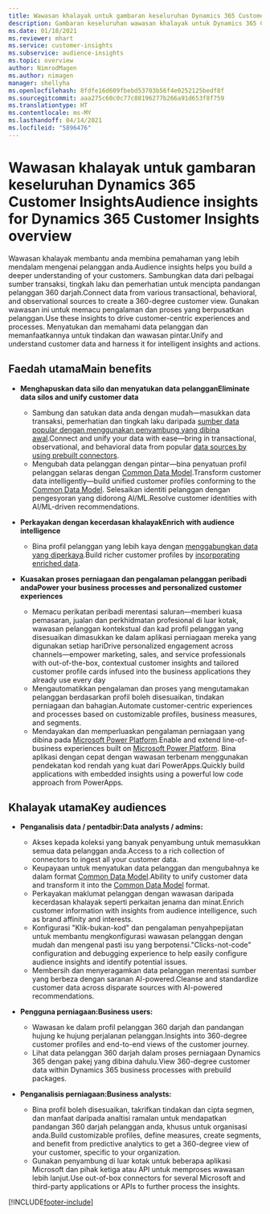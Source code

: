 ```yaml
---
title: Wawasan khalayak untuk gambaran keseluruhan Dynamics 365 Customer Insights
description: Gambaran keseluruhan wawasan khalayak untuk Dynamics 365 Customer Insights.
ms.date: 01/18/2021
ms.reviewer: mhart
ms.service: customer-insights
ms.subservice: audience-insights
ms.topic: overview
author: NimrodMagen
ms.author: nimagen
manager: shellyha
ms.openlocfilehash: 8fdfe16d609fbebd53703b56f4e0252125bedf8f
ms.sourcegitcommit: aaa275c60c0c77c88196277b266a91d653f8f759
ms.translationtype: HT
ms.contentlocale: ms-MY
ms.lasthandoff: 04/14/2021
ms.locfileid: "5896476"
---
```

# <a name="audience-insights-for-dynamics-365-customer-insights-overview"></a><span data-ttu-id="1e41c-103">Wawasan khalayak untuk gambaran keseluruhan Dynamics 365 Customer Insights</span><span class="sxs-lookup"><span data-stu-id="1e41c-103">Audience insights for Dynamics 365 Customer Insights overview</span></span>

<span data-ttu-id="1e41c-104">Wawasan khalayak membantu anda membina pemahaman yang lebih mendalam mengenai pelanggan anda.</span><span class="sxs-lookup"><span data-stu-id="1e41c-104">Audience insights helps you build a deeper understanding of your customers.</span></span> <span data-ttu-id="1e41c-105">Sambungkan data dari pelbagai sumber transaksi, tingkah laku dan pemerhatian untuk mencipta pandangan pelanggan 360 darjah.</span><span class="sxs-lookup"><span data-stu-id="1e41c-105">Connect data from various transactional, behavioral, and observational sources to create a 360-degree customer view.</span></span> <span data-ttu-id="1e41c-106">Gunakan wawasan ini untuk memacu pengalaman dan proses yang berpusatkan pelanggan.</span><span class="sxs-lookup"><span data-stu-id="1e41c-106">Use these insights to drive customer-centric experiences and processes.</span></span> <span data-ttu-id="1e41c-107">Menyatukan dan memahami data pelanggan dan memanfaatkannya untuk tindakan dan wawasan pintar.</span><span class="sxs-lookup"><span data-stu-id="1e41c-107">Unify and understand customer data and harness it for intelligent insights and actions.</span></span>

## <a name="main-benefits"></a><span data-ttu-id="1e41c-108">Faedah utama</span><span class="sxs-lookup"><span data-stu-id="1e41c-108">Main benefits</span></span> 

- <span data-ttu-id="1e41c-109">**Menghapuskan data silo dan menyatukan data pelanggan**</span><span class="sxs-lookup"><span data-stu-id="1e41c-109">**Eliminate data silos and unify customer data**</span></span>

  - <span data-ttu-id="1e41c-110">Sambung dan satukan data anda dengan mudah—masukkan data transaksi, pemerhatian dan tingkah laku daripada [sumber data popular dengan menggunakan penyambung yang dibina awal](data-sources.md).</span><span class="sxs-lookup"><span data-stu-id="1e41c-110">Connect and unify your data with ease—bring in transactional, observational, and behavioral data from popular [data sources by using prebuilt connectors](data-sources.md).</span></span>
  - <span data-ttu-id="1e41c-111">Mengubah data pelanggan dengan pintar—bina penyatuan profil pelanggan selaras dengan [Common Data Model](/common-data-model/).</span><span class="sxs-lookup"><span data-stu-id="1e41c-111">Transform customer data intelligently—build unified customer profiles conforming to the [Common Data Model](/common-data-model/).</span></span> <span data-ttu-id="1e41c-112">Selesaikan identiti pelanggan dengan pengesyoran yang didorong AI/ML.</span><span class="sxs-lookup"><span data-stu-id="1e41c-112">Resolve customer identities with AI/ML-driven recommendations.</span></span>

- <span data-ttu-id="1e41c-113">**Perkayakan dengan kecerdasan khalayak**</span><span class="sxs-lookup"><span data-stu-id="1e41c-113">**Enrich with audience intelligence**</span></span>

  - <span data-ttu-id="1e41c-114">Bina profil pelanggan yang lebih kaya dengan [menggabungkan data yang diperkaya](enrichment-hub.md).</span><span class="sxs-lookup"><span data-stu-id="1e41c-114">Build richer customer profiles by [incorporating enriched data](enrichment-hub.md).</span></span>  

- <span data-ttu-id="1e41c-115">**Kuasakan proses perniagaan dan pengalaman pelanggan peribadi anda**</span><span class="sxs-lookup"><span data-stu-id="1e41c-115">**Power your business processes and personalized customer experiences**</span></span>

  - <span data-ttu-id="1e41c-116">Memacu perikatan peribadi merentasi saluran—memberi kuasa pemasaran, jualan dan perkhidmatan profesional di luar kotak, wawasan pelanggan kontekstual dan kad profil pelanggan yang disesuaikan dimasukkan ke dalam aplikasi perniagaan mereka yang digunakan setiap hari</span><span class="sxs-lookup"><span data-stu-id="1e41c-116">Drive personalized engagement across channels—empower marketing, sales, and service professionals with out-of-the-box, contextual customer insights and tailored customer profile cards infused into the business applications they already use every day</span></span>
  - <span data-ttu-id="1e41c-117">Mengautomatikkan pengalaman dan proses yang mengutamakan pelanggan berdasarkan profil boleh disesuaikan, tindakan perniagaan dan bahagian.</span><span class="sxs-lookup"><span data-stu-id="1e41c-117">Automate customer-centric experiences and processes based on customizable profiles, business measures, and segments.</span></span>
  - <span data-ttu-id="1e41c-118">Mendayakan dan memperluaskan pengalaman perniagaan yang dibina pada [Microsoft Power Platform](https://powerplatform.microsoft.com/).</span><span class="sxs-lookup"><span data-stu-id="1e41c-118">Enable and extend line-of-business experiences built on [Microsoft Power Platform](https://powerplatform.microsoft.com/).</span></span> <span data-ttu-id="1e41c-119">Bina aplikasi dengan cepat dengan wawasan terbenam menggunakan pendekatan kod rendah yang kuat dari PowerApps.</span><span class="sxs-lookup"><span data-stu-id="1e41c-119">Quickly build applications with embedded insights using a powerful low code approach from PowerApps.</span></span>  

## <a name="key-audiences"></a><span data-ttu-id="1e41c-120">Khalayak utama</span><span class="sxs-lookup"><span data-stu-id="1e41c-120">Key audiences</span></span>

- <span data-ttu-id="1e41c-121">**Penganalisis data / pentadbir:**</span><span class="sxs-lookup"><span data-stu-id="1e41c-121">**Data analysts / admins:**</span></span>

  - <span data-ttu-id="1e41c-122">Akses kepada koleksi yang banyak penyambung untuk memasukkan semua data pelanggan anda.</span><span class="sxs-lookup"><span data-stu-id="1e41c-122">Access to a rich collection of connectors to ingest all your customer data.</span></span>
  - <span data-ttu-id="1e41c-123">Keupayaan untuk menyatukan data pelanggan dan mengubahnya ke dalam format [Common Data Model](/common-data-model/).</span><span class="sxs-lookup"><span data-stu-id="1e41c-123">Ability to unify customer data and transform it into the [Common Data Model](/common-data-model/) format.</span></span>
  - <span data-ttu-id="1e41c-124">Perkayakan maklumat pelanggan dengan wawasan daripada kecerdasan khalayak seperti perkaitan jenama dan minat.</span><span class="sxs-lookup"><span data-stu-id="1e41c-124">Enrich customer information with insights from audience intelligence, such as brand affinity and interests.</span></span>
  - <span data-ttu-id="1e41c-125">Konfigurasi "Klik-bukan-kod" dan pengalaman penyahpepijatan untuk membantu mengkonfigurasi wawasan pelanggan dengan mudah dan mengenal pasti isu yang berpotensi.</span><span class="sxs-lookup"><span data-stu-id="1e41c-125">"Clicks-not-code" configuration and debugging experience to help easily configure audience insights and identify potential issues.</span></span>
  - <span data-ttu-id="1e41c-126">Membersih dan menyeragamkan data pelanggan merentasi sumber yang berbeza dengan saranan AI-powered.</span><span class="sxs-lookup"><span data-stu-id="1e41c-126">Cleanse and standardize customer data across disparate sources with AI-powered recommendations.</span></span>  

- <span data-ttu-id="1e41c-127">**Pengguna perniagaan:**</span><span class="sxs-lookup"><span data-stu-id="1e41c-127">**Business users:**</span></span>

  - <span data-ttu-id="1e41c-128">Wawasan ke dalam profil pelanggan 360 darjah dan pandangan hujung ke hujung perjalanan pelanggan.</span><span class="sxs-lookup"><span data-stu-id="1e41c-128">Insights into 360-degree customer profiles and end-to-end views of the customer journey.</span></span>
  - <span data-ttu-id="1e41c-129">Lihat data pelanggan 360 darjah dalam proses perniagaan Dynamics 365 dengan pakej yang dibina dahulu.</span><span class="sxs-lookup"><span data-stu-id="1e41c-129">View 360-degree customer data within Dynamics 365 business processes with prebuild packages.</span></span>

- <span data-ttu-id="1e41c-130">**Penganalisis perniagaan:**</span><span class="sxs-lookup"><span data-stu-id="1e41c-130">**Business analysts:**</span></span>

  - <span data-ttu-id="1e41c-131">Bina profil boleh disesuaikan, takrifkan tindakan dan cipta segmen, dan manfaat daripada analtisi ramalan untuk mendapatkan pandangan 360 darjah pelanggan anda, khusus untuk organisasi anda.</span><span class="sxs-lookup"><span data-stu-id="1e41c-131">Build customizable profiles, define measures, create segments, and benefit from predictive analytics to get a 360-degree view of your customer, specific to your organization.</span></span>  
  - <span data-ttu-id="1e41c-132">Gunakan penyambung di luar kotak untuk beberapa aplikasi Microsoft dan pihak ketiga atau API untuk memproses wawasan lebih lanjut.</span><span class="sxs-lookup"><span data-stu-id="1e41c-132">Use out-of-box connectors for several Microsoft and third-party applications or APIs to further process the insights.</span></span>


[!INCLUDE[footer-include](../includes/footer-banner.md)]